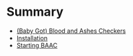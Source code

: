 # Summary

* [(Baby Got) Blood and Ashes Checkers](baby_got_blood_and_ashes_checkers.md)
* [Installation](install.md)
* [Starting BAAC](start.md)

